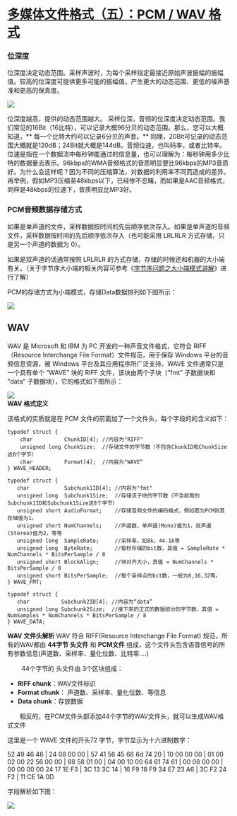# [多媒体文件格式（五）：PCM / WAV 格式](https://www.cnblogs.com/renhui/p/12148330.html)  
### 位深度  
位深度决定动态范围。采样声波时，为每个采样指定最接近原始声波振幅的振幅值。较高的位深度可提供更多可能的振幅值，产生更大的动态范围、更低的噪声基准和更高的保真度。

![](https://img2018.cnblogs.com/blog/682616/202001/682616-20200104124916045-1853047547.png)

位深度越高，提供的动态范围越大。
采样位深，音频的位深度决定动态范围。我们常见的16Bit（16比特），可以记录大概96分贝的动态范围。那么，您可以大概知道，** 每一个比特大约可以记录6分贝的声音。** 同理，20Bit可记录的动态范围大概就是120dB；24Bit就大概是144dB。音频位速，也叫码率，或者比特率。位速是指在一个数据流中每秒钟能通过的信息量，也可以理解为：每秒钟用多少比特的数据量去表示。96kbps的WMA音频格式的音质明显要比96kbps的MP3音质好。为什么会这样呢？因为不同的压缩算法，对数据的利用率不同而造成的差异。再举例，假如MP3压缩至48kbps以下，已经惨不忍睹，而如果是AAC音频格式，同样是48kbps的位速下，音质明显比MP3好。  
### PCM音频数据存储方式

如果是单声道的文件，采样数据按时间的先后顺序依次存入。如果是单声道的音频文件，采样数据按时间的先后顺序依次存入（也可能采用 LRLRLR 方式存储，只是另一个声道的数据为 0）。

如果是双声道的话通常按照 LRLRLR 的方式存储，存储的时候还和机器的大小端有关。（关于字节序大小端的相关内容可参考《[字节序问题之大小端模式讲解](https://www.cnblogs.com/renhui/p/13600572.html)》进行了解）

PCM的存储方式为小端模式，存储Data数据排列如下图所示：

![](https://img2018.cnblogs.com/blog/682616/202001/682616-20200104112313716-290297915.png)  
##  WAV

WAV 是 Microsoft 和 IBM 为 PC 开发的一种声音文件格式，它符合 RIFF（Resource Interchange File Format）文件规范，用于保存 Windows 平台的音频信息资源，被 Windows 平台及其应用程序所广泛支持。WAVE 文件通常只是一个具有单个 “WAVE” 块的 RIFF 文件，该块由两个子块（”fmt” 子数据块和 ”data” 子数据块），它的格式如下图所示：

![](https://img2018.cnblogs.com/blog/682616/202001/682616-20200104131622902-1855086338.png)  
**WAV 格式定义**

该格式的实质就是在 PCM 文件的前面加了一个文件头，每个字段的的含义如下：


```
typedef struct {
    char          ChunkID[4]; //内容为"RIFF"
    unsigned long ChunkSize;  //存储文件的字节数（不包含ChunkID和ChunkSize这8个字节）
    char          Format[4];  //内容为"WAVE“
} WAVE_HEADER;
 
typedef struct {
   char           Subchunk1ID[4]; //内容为"fmt"
   unsigned long  Subchunk1Size;  //存储该子块的字节数（不含前面的Subchunk1ID和Subchunk1Size这8个字节）
   unsigned short AudioFormat;    //存储音频文件的编码格式，例如若为PCM则其存储值为1。
   unsigned short NumChannels;    //声道数，单声道(Mono)值为1，双声道(Stereo)值为2，等等
   unsigned long  SampleRate;     //采样率，如8k，44.1k等
   unsigned long  ByteRate;       //每秒存储的bit数，其值 = SampleRate * NumChannels * BitsPerSample / 8
   unsigned short BlockAlign;     //块对齐大小，其值 = NumChannels * BitsPerSample / 8
   unsigned short BitsPerSample;  //每个采样点的bit数，一般为8,16,32等。
} WAVE_FMT;
 
typedef struct {
   char          Subchunk2ID[4]; //内容为“data”
   unsigned long Subchunk2Size;  //接下来的正式的数据部分的字节数，其值 = NumSamples * NumChannels * BitsPerSample / 8
} WAVE_DATA;

```

**WAV 文件头解析**
WAV 符合 RIFF(Resource Interchange File Format) 规范，所有的WAV都由 **44字节 头文件** 和 **PCM文件** 组成，这个文件头包含语音信号的所有参数信息(声道数、采样率、量化位数、比特率....)

　　 44个字节的 头文件由 3个区块组成：

-   **RIFF chunk**：WAV文件标识
-   **Format chunk**： 声道数、采样率、量化位数、等信息
-   **Data chunk**：存放数据

　　相反的，在PCM文件头部添加44个字节的WAV文件头，就可以生成WAV格式文件

这里是一个 WAVE 文件的开头72 字节，字节显示为十六进制数字：

52 49 46 46 | 24 08 00 00 | 57 41 56 45
66 6d 74 20 | 10 00 00 00 | 01 00 02 00 
22 56 00 00 | 88 58 01 00 | 04 00 10 00
64 61 74 61 | 00 08 00 00 | 00 00 00 00 
24 17 1E F3 | 3C 13 3C 14 | 16 F9 18 F9
34 E7 23 A6 | 3C F2 24 F2 | 11 CE 1A 0D

字段解析如下图：

![](https://img2018.cnblogs.com/blog/682616/202001/682616-20200104131832991-1533022058.png)